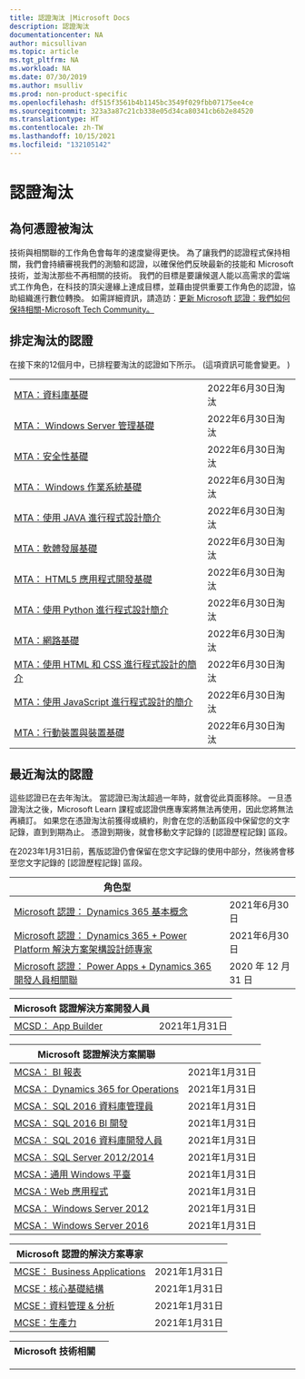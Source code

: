 ```yaml
---
title: 認證淘汰 |Microsoft Docs
description: 認證淘汰
documentationcenter: NA
author: micsullivan
ms.topic: article
ms.tgt_pltfrm: NA
ms.workload: NA
ms.date: 07/30/2019
ms.author: msulliv
ms.prod: non-product-specific
ms.openlocfilehash: df515f3561b4b1145bc3549f029fbb07175ee4ce
ms.sourcegitcommit: 323a3a87c21cb338e05d34ca80341cb6b2e84520
ms.translationtype: HT
ms.contentlocale: zh-TW
ms.lasthandoff: 10/15/2021
ms.locfileid: "132105142"
---
```

# <a name="certification-retirement"></a>認證淘汰

## <a name="why-certifications-get-retired"></a>為何憑證被淘汰

技術與相關聯的工作角色會每年的速度變得更快。 為了讓我們的認證程式保持相關，我們會持續審視我們的測驗和認證，以確保他們反映最新的技能和 Microsoft 技術，並淘汰那些不再相關的技術。 我們的目標是要讓候選人能以高需求的雲端式工作角色，在科技的頂尖邊緣上達成目標，並藉由提供重要工作角色的認證，協助組織進行數位轉換。 如需詳細資訊，請造訪：[更新 Microsoft 認證：我們如何保持相關-Microsoft Tech Community。](https://techcommunity.microsoft.com/t5/microsoft-learn-blog/updating-microsoft-certifications-how-we-keep-them-relevant/ba-p/1469425)

## <a name="certifications-scheduled-to-retire"></a>排定淘汰的認證

在接下來的12個月中，已排程要淘汰的認證如下所示。  (這項資訊可能會變更。 )   

|                                             |                    |
| ---------------------------------------------------------------------------------- | ------------------ |
| [MTA：資料庫基礎](/learn/certifications/mta-database-fundamentals) | 2022年6月30日淘汰 |
| [MTA： Windows Server 管理基礎](/learn/certifications/mta-windows-server-administration-fundamentals) | 2022年6月30日淘汰 |
| [MTA：安全性基礎](/learn/certifications/mta-security-fundamentals) | 2022年6月30日淘汰 |
| [MTA： Windows 作業系統基礎](/learn/certifications/mta-windows-operating-system-fundamentals) | 2022年6月30日淘汰 |
| [MTA：使用 JAVA 進行程式設計簡介](/learn/certifications/mta-introduction-to-programming-using-java) | 2022年6月30日淘汰 |
| [MTA：軟體發展基礎](/learn/certifications/mta-software-development-fundamentals) | 2022年6月30日淘汰 |
| [MTA： HTML5 應用程式開發基礎](/learn/certifications/mta-html5-application-development-fundamentals) | 2022年6月30日淘汰 |
| [MTA：使用 Python 進行程式設計簡介](/learn/certifications/mta-introduction-to-programming-using-python) | 2022年6月30日淘汰 |
| [MTA：網路基礎](/learn/certifications/mta-networking-fundamentals) | 2022年6月30日淘汰 |
| [MTA：使用 HTML 和 CSS 進行程式設計的簡介](/learn/certifications/mta-introduction-to-programming-using-html-and-css) | 2022年6月30日淘汰 |
| [MTA：使用 JavaScript 進行程式設計的簡介](/learn/certifications/mta-introduction-to-programming-using-javascript) | 2022年6月30日淘汰 |
| [MTA：行動裝置與裝置基礎](/learn/certifications/mta-mobility-and-device-fundamentals) | 2022年6月30日淘汰 |

## <a name="recently-retired-certifications"></a>最近淘汰的認證 

這些認證已在去年淘汰。 當認證已淘汰超過一年時，就會從此頁面移除。 一旦憑證淘汰之後，Microsoft Learn 課程或認證供應專案將無法再使用，因此您將無法再續訂。 如果您在憑證淘汰前獲得或續約，則會在您的活動區段中保留您的文字記錄，直到到期為止。 憑證到期後，就會移動文字記錄的 [認證歷程記錄] 區段。

在2023年1月31日前，舊版認證仍會保留在您文字記錄的使用中部分，然後將會移至您文字記錄的 [認證歷程記錄] 區段。

| 角色型                                                                         |                    |
| ---------------------------------------------------------------------------------- | ------------------ |
| [Microsoft 認證： Dynamics 365 基本概念](/learn/certifications/d365-fundamentals) | 2021年6月30日 |
| [Microsoft 認證： Dynamics 365 + Power Platform 解決方案架構設計師專家](/learn/certifications/power-apps-and-d365-solution-architect-expert) | 2021年6月30日 |
| [Microsoft 認證： Power Apps + Dynamics 365 開發人員相關聯](/learn/certifications/power-apps-and-d365-developer-associate) | 2020 年 12 月 31 日 |

| Microsoft 認證解決方案開發人員                                            |                    |
| ---------------------------------------------------------------------------------- | ------------------ |
| [MCSD： App Builder](/learn/certifications/mcsd-app-builder-certification)          | 2021年1月31日 |

| Microsoft 認證解決方案關聯                                            |                    |
| ---------------------------------------------------------------------------------- | ------------------ |
| [MCSA： BI 報表](/learn/certifications/mcsa-bi-reporting)                      | 2021年1月31日 |
| [MCSA： Dynamics 365 for Operations](/learn/certifications/mcsa-microsoft-dynamics-365-for-operations) | 2021年1月31日 |
| [MCSA： SQL 2016 資料庫管理員](/learn/certifications/mcsa-sql2016-database-administration-certification) | 2021年1月31日 |
| [MCSA： SQL 2016 BI 開發](/learn/certifications/mcsa-sql2016-business-intelligence-certification) | 2021年1月31日 |
| [MCSA： SQL 2016 資料庫開發人員](/learn/certifications/mcsa-sql2016-database-development-certification) | 2021年1月31日 |
| [MCSA： SQL Server 2012/2014](/learn/certifications/mcsa-sql-certification)         | 2021年1月31日 |
| [MCSA：通用 Windows 平臺](/learn/certifications/mcsa-universal-windows-platform) | 2021年1月31日 |
| [MCSA：Web 應用程式](/learn/certifications/mcsa-web-applications-certification) | 2021年1月31日 |
| [MCSA： Windows Server 2012](/learn/certifications/mcsa-windows-server-certification) | 2021年1月31日 |
| [MCSA： Windows Server 2016](/learn/certifications/mcsa-windows-server-2016-certification) | 2021年1月31日 |

| Microsoft 認證的解決方案專家                                               |                    |
| ---------------------------------------------------------------------------------- | ------------------ |
| [MCSE： Business Applications](/learn/certifications/mcse-business-applications)    | 2021年1月31日 |
| [MCSE：核心基礎結構](/learn/certifications/mcse-core-infrastructure)        | 2021年1月31日 |
| [MCSE：資料管理 & 分析](/learn/certifications/mcse-data-management-analytics) | 2021年1月31日 |
| [MCSE：生產力](/learn/certifications/mcse-productivity-certification)        | 2021年1月31日 |

| Microsoft 技術相關                                                     |                    |
| ---------------------------------------------------------------------------------- | ------------------ |

___

